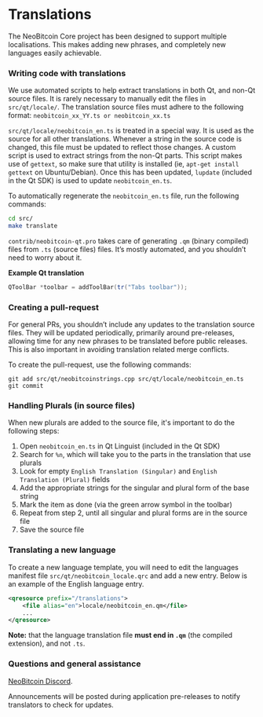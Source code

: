 Translations
============

The NeoBitcoin Core project has been designed to support multiple localisations. This makes adding new phrases, and completely new languages easily achievable.

### Writing code with translations
We use automated scripts to help extract translations in both Qt, and non-Qt source files. It is rarely necessary to manually edit the files in `src/qt/locale/`. The translation source files must adhere to the following format:
`neobitcoin_xx_YY.ts or neobitcoin_xx.ts`

`src/qt/locale/neobitcoin_en.ts` is treated in a special way. It is used as the source for all other translations. Whenever a string in the source code is changed, this file must be updated to reflect those changes. A custom script is used to extract strings from the non-Qt parts. This script makes use of `gettext`, so make sure that utility is installed (ie, `apt-get install gettext` on Ubuntu/Debian). Once this has been updated, `lupdate` (included in the Qt SDK) is used to update `neobitcoin_en.ts`.

To automatically regenerate the `neobitcoin_en.ts` file, run the following commands:
```sh
cd src/
make translate
```

`contrib/neobitcoin-qt.pro` takes care of generating `.qm` (binary compiled) files from `.ts` (source files) files. It’s mostly automated, and you shouldn’t need to worry about it.

**Example Qt translation**
```cpp
QToolBar *toolbar = addToolBar(tr("Tabs toolbar"));
```

### Creating a pull-request
For general PRs, you shouldn’t include any updates to the translation source files. They will be updated periodically, primarily around pre-releases, allowing time for any new phrases to be translated before public releases. This is also important in avoiding translation related merge conflicts.

To create the pull-request, use the following commands:
```
git add src/qt/neobitcoinstrings.cpp src/qt/locale/neobitcoin_en.ts
git commit
```

### Handling Plurals (in source files)
When new plurals are added to the source file, it's important to do the following steps:

1. Open `neobitcoin_en.ts` in Qt Linguist (included in the Qt SDK)
2. Search for `%n`, which will take you to the parts in the translation that use plurals
3. Look for empty `English Translation (Singular)` and `English Translation (Plural)` fields
4. Add the appropriate strings for the singular and plural form of the base string
5. Mark the item as done (via the green arrow symbol in the toolbar)
6. Repeat from step 2, until all singular and plural forms are in the source file
7. Save the source file

### Translating a new language
To create a new language template, you will need to edit the languages manifest file `src/qt/neobitcoin_locale.qrc` and add a new entry. Below is an example of the English language entry.

```xml
<qresource prefix="/translations">
    <file alias="en">locale/neobitcoin_en.qm</file>
    ...
</qresource>
```

**Note:** that the language translation file **must end in `.qm`** (the compiled extension), and not `.ts`.

### Questions and general assistance
[NeoBitcoin Discord](https://discord.gg/9nzt37V).

Announcements will be posted during application pre-releases to notify translators to check for updates.
